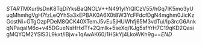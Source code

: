 $START$MXur9sDnK8TqDiYksBaQNOLV++N491ylYlQlCzV55/hGq7lK5mo3yUuqMhmhgVgH7fzLeQYhSa3xEPBAK0A6X0t8W3YcFFdcfDgN4mghm0JicKzGcstNi+GTgOzpPDeM8QCK40XTemJ5vEu5jHUWhfj65M3vdTui/Ip3rcG6AnkqNPaqaIM6o+v45DGueNsHHxlTf+2Qmlk+5seXq/KJg5sfYrH7C19qKD2QasigMQYQM2YSlS3L9kxt/iBjw+1qAwAK60/1HSkYj4LkoWKh9g==$END$